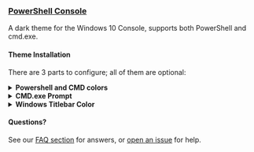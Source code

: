 ### [PowerShell Console](https://github.com/PowerShell/PowerShell)

A dark theme for the Windows 10 Console, supports both PowerShell and cmd.exe.

#### Theme Installation

There are 3 parts to configure; all of them are optional:

<details><summary><strong>Powershell and CMD colors</strong></summary>
<p>

1. Install the prerequisites:
    - PSReadLine 2.0 or later. It's installed by default in Windows 10, but you'll most likely [need to upgrade it](https://github.com/lzybkr/PSReadLine#user-content-upgrading). You can verify your PSReadLine version by running `(Get-Module PSReadLine).Version.Major`
    - Install git integration (posh-git) with `Install-Module -Name posh-git -AllowPrerelease -Force` . If you don't have an `-AllowPrerelease` flag, upgrade PowerShellGet with `Install-Module -Name PowerShellGet -Force` first. If that still doesn't work, see [this reported fix](https://github.com/dracula/powershell/issues/32#issuecomment-678836529) (thanks @LukeSavefrogs!).
1. Double-Click the [console_colors_dracula.reg](console_colors_dracula.reg) and confirm.
1. Include [this powershell configuration](https://github.com/dracula/powershell/blob/master/theme/dracula-prompt-configuration.ps1) in your PowerShell `$profile` file.<sup>[1](https://github.com/dracula/powershell#user-content-profile-explanation)</sup>
1. Right-click on the window titlebar and choose `Properties`, then on the `Font` tab choose Consolas. Click `OK` to save.

</p>
</details>

<details><summary><strong>CMD.exe Prompt</strong></summary>
<p>

Set the environment variable `prompt` to [the value in this file](https://raw.githubusercontent.com/dracula/powershell/master/CommandPrompt.txt). These crazy strings are called [ANSI Escape Sequences](http://ascii-table.com/ansi-escape-sequences.php).

</p>
</details>

<details><summary><strong>Windows Titlebar Color</strong></summary>
<p>

In Windows 10, the titlebar color can be set system-wide in Settings → Personalization → Colors → Custom color → More → #262835.

</p>
</details>

#### Questions?

See our [FAQ section](https://github.com/dracula/powershell#frequently-asked-questions) for answers, or [open an issue](https://github.com/dracula/powershell/issues) for help.
